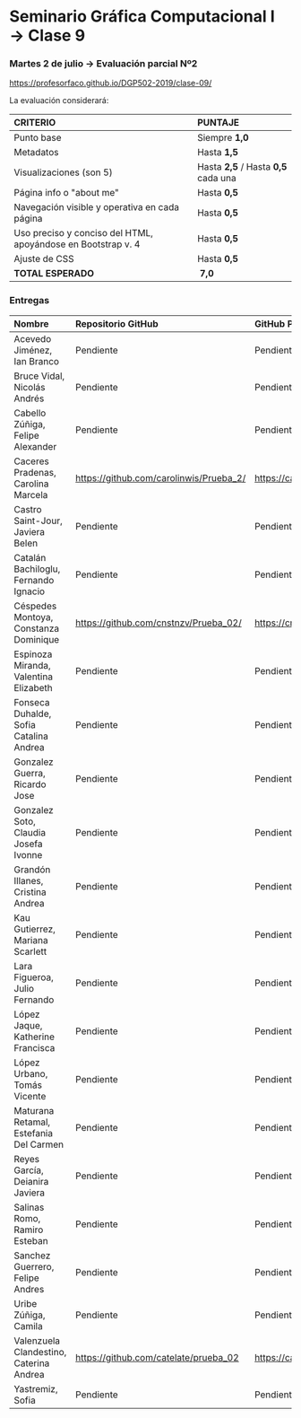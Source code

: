 # Seminario Gráfica Computacional I → Clase 9
### Martes 2 de julio →  Evaluación parcial Nº2

https://profesorfaco.github.io/DGP502-2019/clase-09/

La evaluación considerará:

| CRITERIO | PUNTAJE           |
|:--------------|:--------------|
| Punto base    | Siempre **1,0**   |
| Metadatos     | Hasta **1,5** |
| Visualizaciones (son 5) | Hasta **2,5** / Hasta **0,5** cada una  |
| Página info o "about me" | Hasta **0,5** |
| Navegación visible y operativa en cada página | Hasta **0,5** |
| Uso preciso y conciso del HTML, apoyándose en Bootstrap v. 4 | Hasta **0,5**  |
| Ajuste de CSS | Hasta **0,5** | 
| **TOTAL ESPERADO**  | **7,0** |

### Entregas

| Nombre | Repositorio GitHub | GitHub Page  | Nota |
|:-------|:-------------------|:-------------|:----:|
| Acevedo Jiménez, Ian Branco | Pendiente | Pendiente | P |
| Bruce Vidal, Nicolás Andrés | Pendiente | Pendiente | P |
| Cabello Zúñiga, Felipe Alexander | Pendiente | Pendiente | P |
| Caceres Pradenas, Carolina Marcela | https://github.com/carolinwis/Prueba_2/ | https://carolinwis.github.io/Prueba_2/ | P |
| Castro Saint-Jour, Javiera Belen | Pendiente | Pendiente | P |
| Catalán Bachiloglu, Fernando Ignacio | Pendiente | Pendiente | P |
| Céspedes Montoya, Constanza Dominique | https://github.com/cnstnzv/Prueba_02/ | https://cnstnzv.github.io/Prueba_02/ | P |
| Espinoza Miranda, Valentina Elizabeth | Pendiente | Pendiente | P |
| Fonseca Duhalde, Sofia Catalina Andrea | Pendiente | Pendiente | P |
| Gonzalez Guerra, Ricardo Jose | Pendiente | Pendiente | P |
| Gonzalez Soto, Claudia Josefa Ivonne | Pendiente | Pendiente | P |
| Grandón Illanes, Cristina Andrea | Pendiente | Pendiente | P |
| Kau Gutierrez, Mariana Scarlett | Pendiente | Pendiente | P |
| Lara Figueroa, Julio Fernando | Pendiente | Pendiente | P |
| López Jaque, Katherine Francisca | Pendiente | Pendiente | P |
| López Urbano, Tomás Vicente | Pendiente | Pendiente | P |
| Maturana Retamal, Estefania Del Carmen | Pendiente | Pendiente | P |
| Reyes García, Deianira Javiera | Pendiente | Pendiente | P |
| Salinas Romo, Ramiro Esteban | Pendiente | Pendiente | P |
| Sanchez Guerrero, Felipe Andres | Pendiente | Pendiente | P |
| Uribe Zúñiga, Camila | Pendiente | Pendiente | P |
| Valenzuela Clandestino, Caterina Andrea | https://github.com/catelate/prueba_02 | https://catelate.github.io/prueba_02/ | P |
| Yastremiz, Sofia | Pendiente | Pendiente | P |
